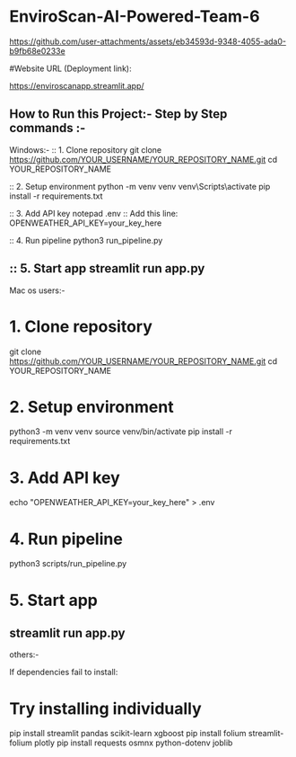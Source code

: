 # EnviroScan-AI-Powered-Team-6



https://github.com/user-attachments/assets/eb34593d-9348-4055-ada0-b9fb68e0233e

#Website URL (Deployment link):

https://enviroscanapp.streamlit.app/

How to Run this Project:- 
Step by Step commands :-
---------------------------------
Windows:-
:: 1. Clone repository
git clone https://github.com/YOUR_USERNAME/YOUR_REPOSITORY_NAME.git
cd YOUR_REPOSITORY_NAME

:: 2. Setup environment
python -m venv venv
venv\Scripts\activate
pip install -r requirements.txt

:: 3. Add API key
notepad .env
:: Add this line: OPENWEATHER_API_KEY=your_key_here

:: 4. Run pipeline
python3 run_pipeline.py

:: 5. Start app
streamlit run app.py
-------------------------------------------------------------------------
 Mac os users:-
# 1. Clone repository
git clone https://github.com/YOUR_USERNAME/YOUR_REPOSITORY_NAME.git
cd YOUR_REPOSITORY_NAME

# 2. Setup environment
python3 -m venv venv
source venv/bin/activate
pip install -r requirements.txt

# 3. Add API key
echo "OPENWEATHER_API_KEY=your_key_here" > .env

# 4. Run pipeline
python3 scripts/run_pipeline.py

# 5. Start app
streamlit run app.py
-----------------------------------------------------------------------------
others:-
    
If dependencies fail to install:
# Try installing individually
pip install streamlit pandas scikit-learn xgboost
pip install folium streamlit-folium plotly
pip install requests osmnx python-dotenv joblib

